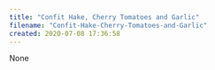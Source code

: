 ```yaml
---
title: "Confit Hake, Cherry Tomatoes and Garlic"
filename: "Confit-Hake-Cherry-Tomatoes-and-Garlic"
created: 2020-07-08 17:36:58
---
```

None
